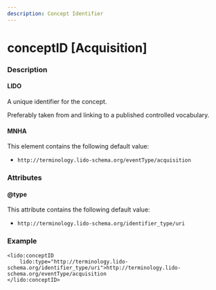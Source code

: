 ```yaml
---
description: Concept Identifier
---
```


# conceptID  \[Acquisition]

### Description

#### LIDO

A unique identifier for the concept.

Preferably taken from and linking to a published controlled vocabulary.

#### MNHA

This element contains the following default value:

* `http://terminology.lido-schema.org/eventType/acquisition`

### Attributes

#### @type

This attribute contains the following default value:

* `http://terminology.lido-schema.org/identifier_type/uri`

### Example

```markup
<lido:conceptID
    lido:type="http://terminology.lido-schema.org/identifier_type/uri">http://terminology.lido-schema.org/eventType/acquisition
</lido:conceptID>
```
